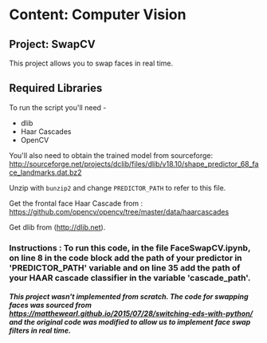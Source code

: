 # Content: Computer Vision
## Project: SwapCV

This project allows you to swap faces in real time.

## Required Libraries

To run the script you'll need -
* dlib 
* Haar Cascades 
* OpenCV 

You'll also need to obtain the trained model from sourceforge:
    http://sourceforge.net/projects/dclib/files/dlib/v18.10/shape_predictor_68_face_landmarks.dat.bz2
    
Unzip with `bunzip2` and change `PREDICTOR_PATH` to refer to this file.

Get the frontal face Haar Cascade from : https://github.com/opencv/opencv/tree/master/data/haarcascades

Get dlib from (http://dlib.net).

### Instructions : To run this code, in the file FaceSwapCV.ipynb, on line 8 in the code block add the path of your predictor in 'PREDICTOR_PATH' variable and on line 35 add the path of your HAAR cascade classifier in the variable 'cascade_path'.

##### This project wasn't implemented from scratch. The code for swapping faces was sourced from https://matthewearl.github.io/2015/07/28/switching-eds-with-python/ and the original code was modified to allow us to implement face swap filters in real time.
